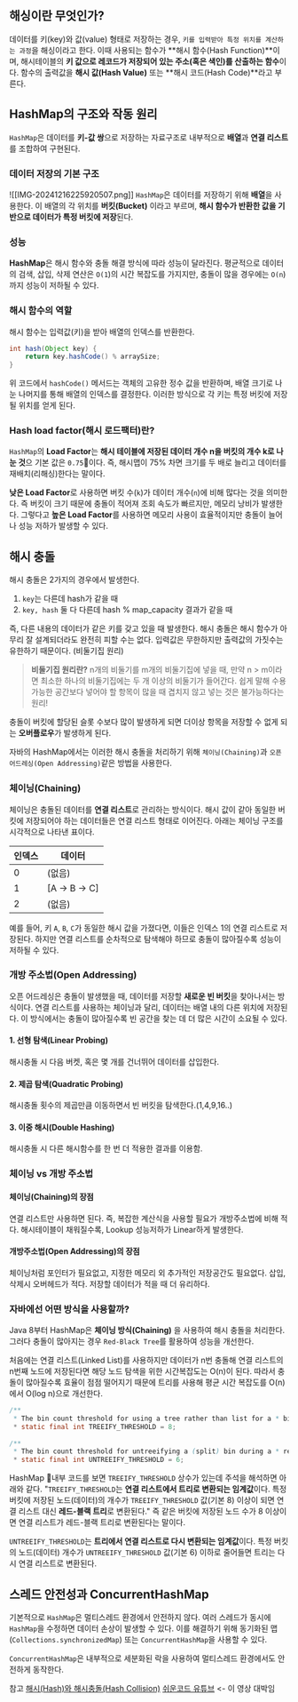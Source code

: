 ## 해싱이란 무엇인가?
데이터를 키(key)와 값(value) 형태로 저장하는 경우, `키를 입력받아 특정 위치를 계산하는 과정`을 해싱이라고 한다. 
이때 사용되는 함수가 **해시 함수(Hash Function)**이며,  해시테이블의 **키 값으로 레코드가 저장되어 있는 주소(혹은 색인)를 산출하는 함수**이다.
함수의 출력값을 **해시 값(Hash Value)** 또는 **해시 코드(Hash Code)**라고 부른다.


## HashMap의 구조와 작동 원리
 `HashMap`은 데이터를 **키-값 쌍**으로 저장하는 자료구조로 내부적으로 **배열**과 **연결 리스트**를 조합하여 구현된다.

### 데이터 저장의 기본 구조
![[IMG-20241216225920507.png]]
`HashMap`은 데이터를 저장하기 위해 **배열**을 사용한다. 
이 배열의 각 위치를 **버킷(Bucket)** 이라고 부르며, **해시 함수가 반환한 값을 기반으로 데이터가 특정 버킷에 저장**된다. 

### 성능
**HashMap**은 해시 함수와 충돌 해결 방식에 따라 성능이 달라진다. 평균적으로 데이터의 검색, 삽입, 삭제 연산은 `O(1`)의 시간 복잡도를 가지지만, 충돌이 많을 경우에는 `O(n`)까지 성능이 저하될 수 있다. 


### 해시 함수의 역할
해시 함수는 입력값(키)을 받아 배열의 인덱스를 반환한다.
```java
int hash(Object key) {
    return key.hashCode() % arraySize;
}
```
위 코드에서 `hashCode()` 메서드는 객체의 고유한 정수 값을 반환하며, 배열 크기로 나눈 나머지를 통해 배열의 인덱스를 결정한다. 이러한 방식으로 각 키는 특정 버킷에 저장될 위치를 얻게 된다.

### Hash load factor(해시 로드팩터)란?
`HashMap`의 **Load Factor**는 **해시 테이블에 저장된 데이터 개수 n을 버킷의 개수 k로 나눈 것**으
기본 값은 `0.75`이다.
즉, 해시맵이 75% 차면 크기를 두 배로 늘리고 데이터를 재배치(리해싱)한다는 말이다.

**낮은 Load Factor**로 사용하면 버킷 수(`k`)가 데이터 개수(`n`)에 비해 많다는 것을 의미한다.
즉 버킷이 크기 때문에 충돌이 적어져 조회 속도가 빠르지만, 메모리 낭비가 발생한다.
그렇다고 **높은 Load Factor**를 사용하면 메모리 사용이 효율적이지만 충돌이 늘어나 성능 저하가 발생할 수 있다.


## 해시 충돌
해시 충돌은 2가지의 경우에서 발생한다.
1. `key`는 다른데 hash가 같을 때
2. `key, hash` 둘 다 다른데 hash % map_capacity 결과가 같을 때

즉, 다른 내용의 데이터가 같은 키를 갖고 있을 때 발생한다.
해시 충돌은 해시 함수가 아무리 잘 설계되더라도 완전히 피할 수는 없다. 입력값은 무한하지만 출력값의 가짓수는 유한하기 때문이다. (비둘기집 원리)

> **비둘기집 원리란?**
> n개의 비둘기를 m개의 비둘기집에 넣을 때, 만약 n > m이라면 최소한 하나의 비둘기집에는 두 개 이상의 비둘기가 들어간다.
> 쉽게 말해 수용 가능한 공간보다 넣어야 할 항목이 많을 때 겹치지 않고 넣는 것은 불가능하다는 원리!

충돌이 버킷에 할당된 슬롯 수보다 많이 발생하게 되면 더이상 항목을 저장할 수 없게 되는 **오버플로우**가 발생하게 된다.

자바의 HashMap에서는 이러한 해시 충돌을 처리하기 위해 `체이닝(Chaining)`과 `오픈 어드레싱(Open Addressing)`같은 방법을 사용한다.


### 체이닝(Chaining)
체이닝은 충돌된 데이터를 **연결 리스트**로 관리하는 방식이다. 해시 값이 같아 동일한 버킷에 저장되어야 하는 데이터들은 연결 리스트 형태로 이어진다. 아래는 체이닝 구조를 시각적으로 나타낸 표이다.

|인덱스|데이터|
|---|---|
|0|(없음)|
|1|[A -> B -> C]|
|2|(없음)|
예를 들어, 키 `A`, `B`, `C`가 동일한 해시 값을 가졌다면, 이들은 인덱스 1의 연결 리스트로 저장된다. 하지만 연결 리스트를 순차적으로 탐색해야 하므로 충돌이 많아질수록 성능이 저하될 수 있다.


### 개방 주소법(Open Addressing)
오픈 어드레싱은 충돌이 발생했을 때, 데이터를 저장할 **새로운 빈 버킷**을 찾아나서는 방식이다. 연결 리스트를 사용하는 체이닝과 달리, 데이터는 배열 내의 다른 위치에 저장된다. 이 방식에서는 충돌이 많아질수록 빈 공간을 찾는 데 더 많은 시간이 소요될 수 있다.

#### 1. 선형 탐색(Linear Probing)
해시충돌 시 다음 버켓, 혹은 몇 개를 건너뛰어 데이터를 삽입한다.

#### 2. 제곱 탐색(Quadratic Probing)
해시충돌 횟수의 제곱만큼 이동하면서 빈 버킷을 탐색한다.(1,4,9,16..)

#### 3. 이중 해시(Double Hashing)
해시충돌 시 다른 해시함수를 한 번 더 적용한 결과를 이용함.


### 체이닝 vs 개방 주소법
#### 체이닝(Chaining)의 장점
연결 리스트만 사용하면 된다. 즉, 복잡한 계산식을 사용할 필요가 개방주소법에 비해 적다.
해시테이블이 채워질수록, Lookup 성능저하가 Linear하게 발생한다.

#### 개방주소법(Open Addressing)의 장점
체이닝처럼 포인터가 필요없고, 지정한 메모리 외 추가적인 저장공간도 필요없다.
삽입,삭제시 오버헤드가 적다.
저장할 데이터가 적을 때 더 유리하다.


### 자바에선 어떤 방식을 사용할까?
Java 8부터 HashMap은 **체이닝 방식(Chaining)** 을 사용하여 해시 충돌을 처리한다.
그러다 충돌이 많아지는 경우 `Red-Black Tree`를 활용하여 성능을 개선한다. 

처음에는 연결 리스트(Linked List)를 사용하지만 데이터가 n번 충돌해 연결 리스트의 n번째 노드에 저장된다면 해당 노드 탐색을 위한 시간복잡도는 O(n)이 된다.
따라서 충돌이 많아질수록 효율이 점점 떨어지기 때문에 트리를 사용해 평균 시간 복잡도를 O(n)에서 O(log n)으로 개선한다.

```java
/**  
 * The bin count threshold for using a tree rather than list for a * bin.  Bins are converted to trees when adding an element to a * bin with at least this many nodes. The value must be greater * than 2 and should be at least 8 to mesh with assumptions in * tree removal about conversion back to plain bins upon * shrinkage. */
 * static final int TREEIFY_THRESHOLD = 8;  
  
/**  
 * The bin count threshold for untreeifying a (split) bin during a * resize operation. Should be less than TREEIFY_THRESHOLD, and at * most 6 to mesh with shrinkage detection under removal. */
 * static final int UNTREEIFY_THRESHOLD = 6;
```
HashMap 내부 코드를 보면  `TREEIFY_THRESHOLD` 상수가 있는데 주석을 해석하면 아래와 같다.
"`TREEIFY_THRESHOLD`는 **연결 리스트에서 트리로 변환되는 임계값**이다. 특정 버킷에 저장된 노드(데이터)의 개수가 `TREEIFY_THRESHOLD` 값(기본 8) 이상이 되면 연결 리스트 대신 **레드-블랙 트리**로 변환된다."
즉 같은 버킷에 저장된 노드 수가 8 이상이면 연결 리스트가 레드-블랙 트리로 변환된다는 말이다.

 `UNTREEIFY_THRESHOLD`는 **트리에서 연결 리스트로 다시 변환되는 임계값**이다.
 특정 버킷의 노드(데이터) 개수가 `UNTREEIFY_THRESHOLD` 값(기본 6) 이하로 줄어들면 트리는 다시 연결 리스트로 변환된다.

## 스레드 안전성과 ConcurrentHashMap
기본적으로 `HashMap`은 멀티스레드 환경에서 안전하지 않다. 여러 스레드가 동시에 `HashMap`을 수정하면 데이터 손상이 발생할 수 있다. 
이를 해결하기 위해 동기화된 맵(`Collections.synchronizedMap`) 또는 `ConcurrentHashMap`을 사용할 수 있다.

`ConcurrentHashMap`은 내부적으로 세분화된 락을 사용하여 멀티스레드 환경에서도 안전하게 동작한다.




참고
[해시(Hash)와 해시충돌(Hash Collision)](https://preamtree.tistory.com/20)
[쉬운코드 유튜브](https://youtu.be/ZBu_slSH5Sk?si=ijQo3ouK244EIgJH) <- 이 영상 대박임